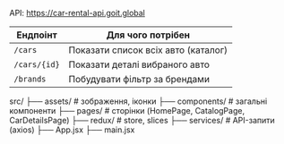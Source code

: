 API: https://car-rental-api.goit.global

| Ендпоінт     | Для чого потрібен                   |
| ------------ | ----------------------------------- |
| `/cars`      | Показати список всіх авто (каталог) |
| `/cars/{id}` | Показати деталі вибраного авто      |
| `/brands`    | Побудувати фільтр за брендами       |

src/
├── assets/ # зображення, іконки
├── components/ # загальні компоненти
├── pages/ # сторінки (HomePage, CatalogPage, CarDetailsPage)
├── redux/ # store, slices
├── services/ # API-запити (axios)
├── App.jsx
├── main.jsx
